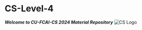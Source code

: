 # CS-Level-4
**_Welcome to CU-FCAI-CS 2024 Material Repository_**
![CS Logo](https://photos.app.goo.gl/YfT4VMgZSHfxK8CY7)

